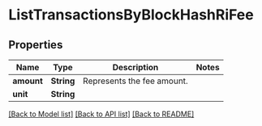 # ListTransactionsByBlockHashRiFee

## Properties

Name | Type | Description | Notes
------------ | ------------- | ------------- | -------------
**amount** | **String** | Represents the fee amount. | 
**unit** | **String** |  | 

[[Back to Model list]](../README.md#documentation-for-models) [[Back to API list]](../README.md#documentation-for-api-endpoints) [[Back to README]](../README.md)


